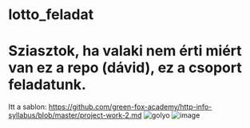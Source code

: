 # lotto_feladat
# Sziasztok, ha valaki nem érti miért van ez a repo (dávid), ez a csoport feladatunk.
Itt a sablon: https://github.com/green-fox-academy/http-info-syllabus/blob/master/project-work-2.md
![golyo](https://user-images.githubusercontent.com/98745152/160349514-36ea8135-bfa3-4bc4-ba55-765c6881f4e9.png)
![image](https://user-images.githubusercontent.com/98745152/161493137-3768f502-5e3e-46aa-8103-c06543ccaec4.png)
